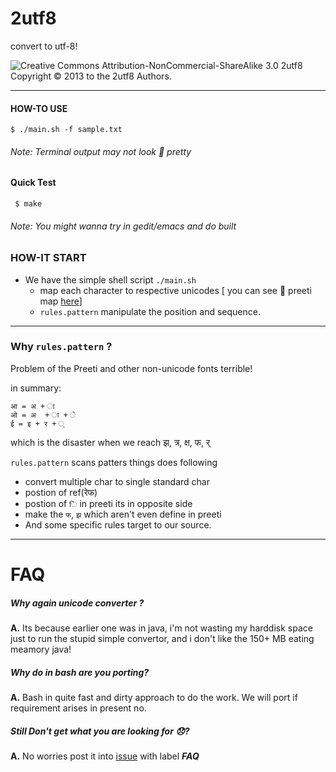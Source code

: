 # 2utf8

convert to utf-8!

![Creative Commons Attribution-NonCommercial-ShareAlike 3.0](http://i.creativecommons.org/l/by-nc-sa/3.0/88x31.png)
2utf8 Copyright © 2013 to the 2utf8 Authors.
___

#### HOW-TO USE

	$ ./main.sh -f sample.txt

###### Note: *Terminal output may not look :poop: pretty*

#### Quick Test

	 $ make

###### Note: *You might wanna try in gedit/emacs and do built*

### HOW-IT START

* We have the simple shell script `./main.sh`
	* map each character to respective unicodes [ you can see :poop: preeti map [here][preeti]]
	* `rules.pattern` manipulate the position and sequence.

****
### Why `rules.pattern` ?

Problem of the Preeti and other non-unicode fonts terrible!

in summary:

```
आ = अ + ा
ओ = अ  + ा + े
ई = इ + र + ्
```

which is the disaster when we reach झ, त्र, क्ष, फ, र्


`rules.pattern` scans patters things does following
* convert multiple char to single standard char
* postion of ref(रेफ)
* postion of `ि` in preeti  its in opposite  side
* make the `फ`, `झ` which aren't even define in preeti
* And some specific rules target to our source.

****

# FAQ
##### Why again unicode converter ?

**A.** Its because earlier one was in java, i'm not wasting my harddisk space just to run the stupid simple convertor, and i don't like the 150+ MB eating meamory java!

##### Why do in bash are you porting?

**A.** Bash in quite fast and dirty approach to do the work. We will port if requirement arises in present no.

##### Still Don't get what you are looking for :disappointed:?

**A.** No worries post it into [issue][issue] with label ***FAQ***

[issue]: https://github.com/foss-np/2utf8/issues/new
[preeti]: http://1.bp.blogspot.com/-N79TrOsQZ2M/TdC_nSUZjoI/AAAAAAAAAu4/VkGIjZQDVtI/s1600/ananda%2Bakchyar_keyboard.jpg
